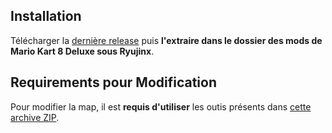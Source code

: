 ## Installation
Télécharger la [dernière release](https://github.com/LoveGmod/MK8D_Course1/releases/latest) puis **l'extraire dans le dossier des mods de Mario Kart 8 Deluxe sous Ryujinx**.

## Requirements pour Modification
Pour modifier la map, il est **requis d'utiliser** les outis présents dans [cette archive ZIP](https://www.mediafire.com/file/62cxrqsmymfpb29/MK8D_Requirements.zip/file).